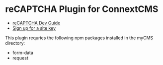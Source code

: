 # reCAPTCHA Plugin for ConnextCMS

* [reCAPTCHA Dev Guide](https://developers.google.com/recaptcha/intro)
* [Sign up for a site key](http://www.google.com/recaptcha/admin)

This plugin requries the following npm packages installed in the myCMS directory:
* form-data
* request